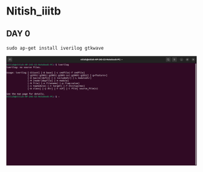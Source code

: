 # Nitish_iiitb
## DAY 0
```
sudo ap-get install iverilog gtkwave
```
![alt text](https://github.com/nitishkumar515/Nitish_iiitb/blob/main/Screenshot%20from%202023-07-31%2009-58-23.png)
